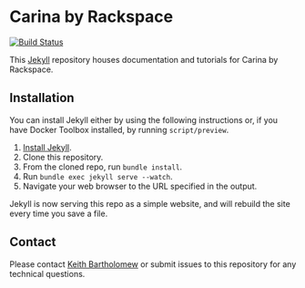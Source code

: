 # Carina by Rackspace

[![Build Status](https://travis-ci.org/rackerlabs/docs-container-service.svg?branch=master)](https://travis-ci.org/rackerlabs/docs-container-service)


This [Jekyll](http://jekyllrb.com/) repository houses documentation and tutorials for Carina by Rackspace.

## Installation
You can install Jekyll either by using the following instructions or, if you have Docker Toolbox installed, by running `script/preview`.

1. [Install Jekyll](http://jekyllrb.com/docs/installation/).
1. Clone this repository.
1. From the cloned repo, run `bundle install`.
1. Run `bundle exec jekyll serve --watch`.
1. Navigate your web browser to the URL specified in the output.

Jekyll is now serving this repo as a simple website, and will rebuild the site every time you save a file.

## Contact

Please contact [Keith Bartholomew](https://github.com/ktbartholomew) or submit issues to this repository for any technical questions.
